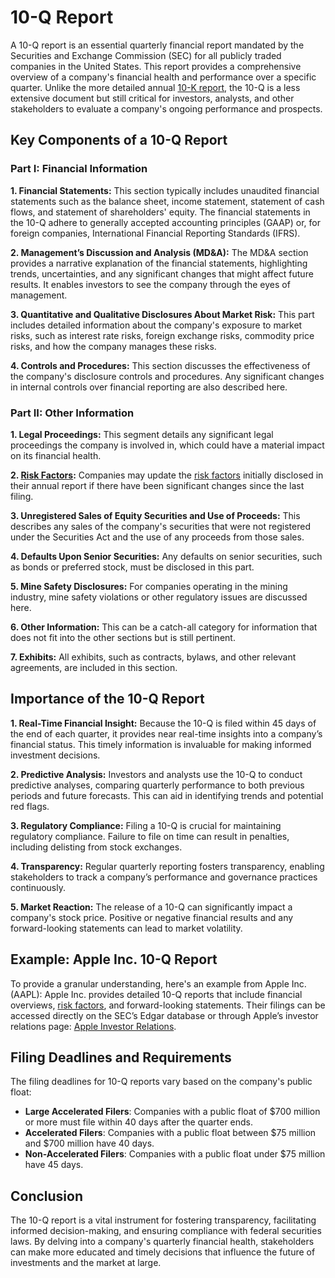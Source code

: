 # 10-Q Report

A 10-Q report is an essential quarterly financial report mandated by the Securities and Exchange Commission (SEC) for all publicly traded companies in the United States. This report provides a comprehensive overview of a company's financial health and performance over a specific quarter. Unlike the more detailed annual [10-K report](../1/10-k_report.md), the 10-Q is a less extensive document but still critical for investors, analysts, and other stakeholders to evaluate a company's ongoing performance and prospects.

## Key Components of a 10-Q Report

### Part I: Financial Information
**1. Financial Statements:** 
This section typically includes unaudited financial statements such as the balance sheet, income statement, statement of cash flows, and statement of shareholders' equity. The financial statements in the 10-Q adhere to generally accepted accounting principles (GAAP) or, for foreign companies, International Financial Reporting Standards (IFRS).

**2. Management’s Discussion and Analysis (MD&A):**
The MD&A section provides a narrative explanation of the financial statements, highlighting trends, uncertainties, and any significant changes that might affect future results. It enables investors to see the company through the eyes of management.

**3. Quantitative and Qualitative Disclosures About Market Risk:**
This part includes detailed information about the company's exposure to market risks, such as interest rate risks, foreign exchange risks, commodity price risks, and how the company manages these risks.
  
**4. Controls and Procedures:**
This section discusses the effectiveness of the company's disclosure controls and procedures. Any significant changes in internal controls over financial reporting are also described here.

### Part II: Other Information
**1. Legal Proceedings:**
This segment details any significant legal proceedings the company is involved in, which could have a material impact on its financial health.

**2. [Risk Factors](../r/risk_factors_in_trading.md):**
Companies may update the [risk factors](../r/risk_factors_in_trading.md) initially disclosed in their annual report if there have been significant changes since the last filing.

**3. Unregistered Sales of Equity Securities and Use of Proceeds:**
This describes any sales of the company's securities that were not registered under the Securities Act and the use of any proceeds from those sales.

**4. Defaults Upon Senior Securities:**
Any defaults on senior securities, such as bonds or preferred stock, must be disclosed in this part.

**5. Mine Safety Disclosures:**
For companies operating in the mining industry, mine safety violations or other regulatory issues are discussed here.

**6. Other Information:**
This can be a catch-all category for information that does not fit into the other sections but is still pertinent.

**7. Exhibits:**
All exhibits, such as contracts, bylaws, and other relevant agreements, are included in this section.

## Importance of the 10-Q Report

**1. Real-Time Financial Insight:**
Because the 10-Q is filed within 45 days of the end of each quarter, it provides near real-time insights into a company’s financial status. This timely information is invaluable for making informed investment decisions.

**2. Predictive Analysis:**
Investors and analysts use the 10-Q to conduct predictive analyses, comparing quarterly performance to both previous periods and future forecasts. This can aid in identifying trends and potential red flags.

**3. Regulatory Compliance:**
Filing a 10-Q is crucial for maintaining regulatory compliance. Failure to file on time can result in penalties, including delisting from stock exchanges.

**4. Transparency:**
Regular quarterly reporting fosters transparency, enabling stakeholders to track a company’s performance and governance practices continuously.

**5. Market Reaction:**
The release of a 10-Q can significantly impact a company's stock price. Positive or negative financial results and any forward-looking statements can lead to market volatility.

## Example: Apple Inc. 10-Q Report
To provide a granular understanding, here's an example from Apple Inc. (AAPL):
Apple Inc. provides detailed 10-Q reports that include financial overviews, [risk factors](../r/risk_factors_in_trading.md), and forward-looking statements. Their filings can be accessed directly on the SEC’s Edgar database or through Apple’s investor relations page: [Apple Investor Relations](https://investor.apple.com/financials/sec-filings/default.aspx).

## Filing Deadlines and Requirements
The filing deadlines for 10-Q reports vary based on the company's public float:
- **Large Accelerated Filers**: Companies with a public float of $700 million or more must file within 40 days after the quarter ends.
- **Accelerated Filers**: Companies with a public float between $75 million and $700 million have 40 days.
- **Non-Accelerated Filers**: Companies with a public float under $75 million have 45 days.

## Conclusion
The 10-Q report is a vital instrument for fostering transparency, facilitating informed decision-making, and ensuring compliance with federal securities laws. By delving into a company's quarterly financial health, stakeholders can make more educated and timely decisions that influence the future of investments and the market at large.
